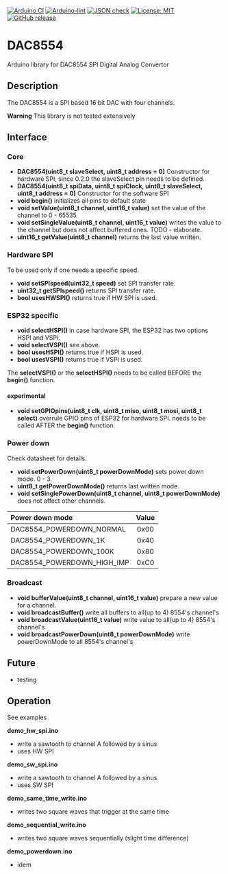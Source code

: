 
[![Arduino CI](https://github.com/RobTillaart/DAC8554/workflows/Arduino%20CI/badge.svg)](https://github.com/marketplace/actions/arduino_ci)
[![Arduino-lint](https://github.com/RobTillaart/DAC8554/actions/workflows/arduino-lint.yml/badge.svg)](https://github.com/RobTillaart/DAC8554/actions/workflows/arduino-lint.yml)
[![JSON check](https://github.com/RobTillaart/DAC8554/actions/workflows/jsoncheck.yml/badge.svg)](https://github.com/RobTillaart/DAC8554/actions/workflows/jsoncheck.yml)
[![License: MIT](https://img.shields.io/badge/license-MIT-green.svg)](https://github.com/RobTillaart/DAC8554/blob/master/LICENSE)
[![GitHub release](https://img.shields.io/github/release/RobTillaart/DAC8554.svg?maxAge=3600)](https://github.com/RobTillaart/DAC8554/releases)

# DAC8554

Arduino library for DAC8554 SPI Digital Analog Convertor


## Description

The DAC8554 is a SPI based 16 bit DAC with four channels.

**Warning** This library is not tested extensively


## Interface

### Core

- **DAC8554(uint8_t slaveSelect, uint8_t address = 0)** Constructor for hardware SPI,
since 0.2.0 the slaveSelect pin needs to be defined.
- **DAC8554(uint8_t spiData, uint8_t spiClock, uint8_t slaveSelect, uint8_t address = 0)** Constructor for the software SPI
- **void begin()** initializes all pins to default state
- **void setValue(uint8_t channel, uint16_t value)** set the value of the channel to 0 - 65535
- **void setSingleValue(uint8_t channel, uint16_t value)** writes the value to the channel but does not affect buffered ones. TODO - elaborate.
- **uint16_t getValue(uint8_t channel)** returns the last value written.


### Hardware SPI

To be used only if one needs a specific speed.

- **void setSPIspeed(uint32_t speed)** set SPI transfer rate.
- **uint32_t getSPIspeed()** returns SPI transfer rate.
- **bool usesHWSPI()** returns true if HW SPI is used.


### ESP32 specific

- **void selectHSPI()** in case hardware SPI, the ESP32 has two options HSPI and VSPI.
- **void selectVSPI()** see above.
- **bool usesHSPI()** returns true if HSPI is used.
- **bool usesVSPI()** returns true if VSPI is used.

The **selectVSPI()** or the **selectHSPI()** needs to be called 
BEFORE the **begin()** function.


#### experimental

- **void setGPIOpins(uint8_t clk, uint8_t miso, uint8_t mosi, uint8_t select)** overrule GPIO pins of ESP32 for hardware SPI. needs to be called 
AFTER the **begin()** function.


### Power down

Check datasheet for details.

- **void setPowerDown(uint8_t powerDownMode)** sets power down mode. 0 - 3.
- **uint8_t getPowerDownMode()** returns last written mode.
- **void setSinglePowerDown(uint8_t channel, uint8_t powerDownMode)** does not affect other channels.

| Power down mode             | Value |
|:----------------------------|:-----:|
| DAC8554_POWERDOWN_NORMAL    |  0x00 |
| DAC8554_POWERDOWN_1K        |  0x40 |
| DAC8554_POWERDOWN_100K      |  0x80 |
| DAC8554_POWERDOWN_HIGH_IMP  |  0xC0 |


### Broadcast

- **void bufferValue(uint8_t channel, uint16_t value)** prepare a new value for a channel. 
- **void broadcastBuffer()** write all buffers to all(up to 4) 8554's channel's
- **void broadcastValue(uint16_t value)** write value to all(up to 4) 8554's channel's
- **void broadcastPowerDown(uint8_t powerDownMode)** write powerDownMode to all 8554's channel's

## Future

- testing


## Operation

See examples

**demo_hw_spi.ino**
- write a sawtooth to channel A followed by a sinus 
- uses HW SPI

**demo_sw_spi.ino**
- write a sawtooth to channel A followed by a sinus 
- uses SW SPI

**demo_same_time_write.ino**
- writes two square waves that trigger at the same time

**demo_sequential_write.ino**
- writes two square waves sequentially (slight time difference)

**demo_powerdown.ino**
- idem

